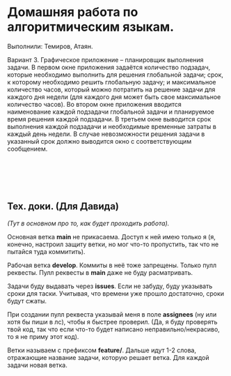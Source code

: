 Домашняя работа по алгоритмическим языкам.
==========================================
Выполнили: Темиров, Атаян.

Вариант 3. Графическое приложение – планировщик выполнения задачи. В первом окне приложения задаётся количество подзадач, которые необходимо выполнить для решения глобальной задачи; срок, к которому необходимо решить глобальную задачу; и максимальное количество часов, который можно потратить на решение задачи для каждого дня недели (для каждого дня может быть свое максимальное количество часов). Во втором окне приложения вводится наименование каждой подзадачи глобальной задачи и планируемое время решения каждой подзадачи. В третьем окне выводится срок выполнения каждой подзадачи и необходимые временные затраты в каждый день недели. В случае невозможности решения задачи в указанный срок должно выводится окно с соответствующим сообщением.

<br> <br> <br> <br>

Тех. доки. (Для Давида)
----------
*(Тут в основном про то, как будет проходить работа).*

Основная ветка **main** не прикасаема. Доступ к ней имею только я (я, конечно, настроил защиту ветки, но мог что-то пропустить, так что не пытайся туда коммитить).

Рабочая ветка **develop**. Коммиты в неё тоже запрещены. Только пулл реквесты. Пулл реквесты в **main** даже не буду расматривать.

Задачи буду выдавать через **issues**. Если не забуду, буду указывать сроки для таски. Учитывая, что времени уже прошло достаточно, сроки будут сжаты. 

При создании пулл реквеста указывай меня в поле **assignees** (ну или хотя бы пиши в лс), чтобы я быстрее проверил. 
(Да, я буду проверять твой код, так что если что-то будет написано неправильно/некрасиво, то я не приму этот код).

Ветки называем с префиксом **feature/**. Дальше идут 1-2 слова, отражающие название задачи, которую решает ветка. Для каждой задачи новая ветка.
